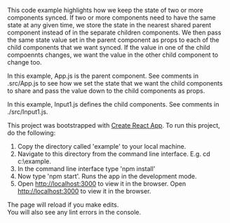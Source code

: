 This code example highlights how we keep the state of two or more components synced.
If two or more components need to have the same state at any given time, 
we store the state in the nearest shared parent component instead of in the separate children components. We then pass
the same state value set in the parent component as props to each of the child components that we want synced. 
If the value in one of the child compoennts changes, we want the value in the other child component to change too.

In this example, App.js is the parent component. See comments in .src/App.js to see how we set the state that we want
the child components to share and pass the value down to the child components as props.

In this example, Input1.js defines the child components. See comments in ./src/Input1.js.


This project was bootstrapped with [Create React App](https://github.com/facebook/create-react-app).
To run this project, do the following:
1. Copy the directory called 'example' to your local machine.
2. Navigate to this directory from the command line interface. E.g. cd c:\example.
3. In the command line interface type 'npm install'
4. Now type 'npm start'. Runs the app in the development mode.
5. Open [http://localhost:3000](http://localhost:3000) to view it in the browser.
Open [http://localhost:3000](http://localhost:3000) to view it in the browser.

The page will reload if you make edits.<br>
You will also see any lint errors in the console.